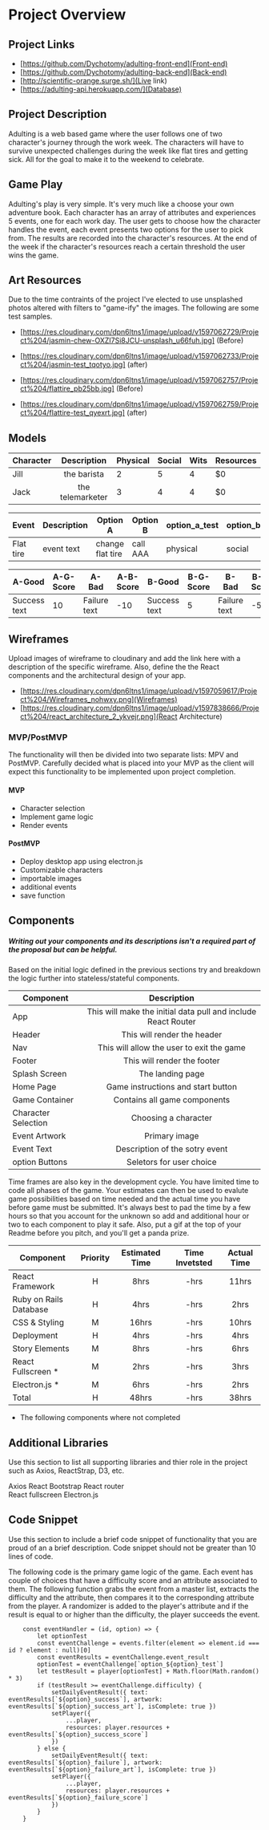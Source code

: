# Project Overview

## Project Links

- [https://github.com/Dychotomy/adulting-front-end](Front-end)
- [https://github.com/Dychotomy/adulting-back-end](Back-end)
- [http://scientific-orange.surge.sh/](Live link) 
- [https://adulting-api.herokuapp.com/](Database)

## Project Description

Adulting is a web based game where the user follows one of two character's journey through the work week. The characters will have to survive unexpected challenges during the week like flat tires and getting sick. All for the goal to make it to the weekend to celebrate.   


## Game Play

Adulting's play is very simple. It's very much like a choose your own adventure book. Each character has an array of attributes and experiences 5 events, one for each work day. The user gets to choose how the character handles the event, each event presents two options for the user to pick from. The results are recorded into the character's resources. At the end of the week if the character's resources reach a certain threshold the user wins the game.

## Art Resources

Due to the time contraints of the project I've elected to use unsplashed photos altered with filters to "game-ify" the images. The following are some test samples.

- [https://res.cloudinary.com/dpn6ltns1/image/upload/v1597062729/Project%204/jasmin-chew-OXZI7Si8JCU-unsplash_u66fuh.jpg] (Before)
- [https://res.cloudinary.com/dpn6ltns1/image/upload/v1597062733/Project%204/jasmin-test_tqotyo.jpg] (after)

- [https://res.cloudinary.com/dpn6ltns1/image/upload/v1597062757/Project%204/flattire_pb25bb.jpg] (Before)
- [https://res.cloudinary.com/dpn6ltns1/image/upload/v1597062759/Project%204/flattire-test_qyexrt.jpg] (after)


## Models

| Character | Description | Physical | Social | Wits | Resources
| --- | :---: | --- | --- | --- | --- |
| Jill | the barista | 2 | 5 | 4 | $0 |
| Jack | the telemarketer | 3 | 4 | 4 | $0 |


| Event | Description | Option A | Option B | option_a_test | option_b_test | difficulty | 
| --- | --- | --- | --- | --- | --- | --- |
| Flat tire | event text | change flat tire | call AAA | physical | social | 5 |

| A-Good |A-G-Score| A-Bad |A-B-Score| B-Good |B-G-Score| B-Bad |B-B-Score| Event_id
| --- | --- | --- | --- | --- | --- | --- | --- | --- |
| Success text | 10 | Failure text | -10 |Success text| 5 | Failure text | -5 | 1


## Wireframes

Upload images of wireframe to cloudinary and add the link here with a description of the specific wireframe. Also, define the the React components and the architectural design of your app.

- [https://res.cloudinary.com/dpn6ltns1/image/upload/v1597059617/Project%204/Wireframes_nohwxy.png](Wireframes)
- [https://res.cloudinary.com/dpn6ltns1/image/upload/v1597838666/Project%204/react_architecture_2_ykvejr.png](React Architecture)


### MVP/PostMVP 

The functionality will then be divided into two separate lists: MPV and PostMVP.  Carefully decided what is placed into your MVP as the client will expect this functionality to be implemented upon project completion.  


#### MVP 
- Character selection 
- Implement game logic
- Render events

#### PostMVP 

- Deploy desktop app using electron.js
- Customizable characters
- importable images
- additional events
- save function

## Components
##### Writing out your components and its descriptions isn't a required part of the proposal but can be helpful.

Based on the initial logic defined in the previous sections try and breakdown the logic further into stateless/stateful components. 

| Component | Description | 
| --- | :---: |  
| App | This will make the initial data pull and include React Router| 
| Header | This will render the header |
| Nav | This will allow the user to exit the game 
| Footer | This will render the footer | 
| Splash Screen | The landing page |
| Home Page | Game instructions and start button |
| Game Container | Contains all game components |
| Character Selection | Choosing a character |
| Event Artwork | Primary image |
| Event Text | Description of the sotry event |
| option Buttons | Seletors for user choice |


Time frames are also key in the development cycle.  You have limited time to code all phases of the game.  Your estimates can then be used to evalute game possibilities based on time needed and the actual time you have before game must be submitted. It's always best to pad the time by a few hours so that you account for the unknown so add and additional hour or two to each component to play it safe. Also, put a gif at the top of your Readme before you pitch, and you'll get a panda prize.

| Component | Priority | Estimated Time | Time Invetsted | Actual Time |
| --- | :---: |  :---: | :---: | :---: |
| React Framework | H | 8hrs| -hrs | 11hrs |
| Ruby on Rails Database | H | 4hrs| -hrs | 2hrs |
| CSS & Styling | M | 16hrs | -hrs | 10hrs |
| Deployment | H | 4hrs | -hrs | 4hrs |
| Story Elements | M | 8hrs | -hrs | 6hrs |
| React Fullscreen * | M | 2hrs | -hrs | 3hrs |
| Electron.js * | M | 6hrs | -hrs | 2hrs |
| Total | H | 48hrs| -hrs | 38hrs |

* The following components where not completed

## Additional Libraries
 Use this section to list all supporting libraries and thier role in the project such as Axios, ReactStrap, D3, etc. 

 Axios
 React Bootstrap
 React router	
 React fullscreen
 Electron.js

## Code Snippet

Use this section to include a brief code snippet of functionality that you are proud of an a brief description.  Code snippet should not be greater than 10 lines of code. 

The following code is the primary game logic of the game. Each event has couple of choices that have a difficulty score and an attribute associated to them. The following function grabs the event from a master list, extracts the difficulty and the attribute, then compares it to the corresponding attribute from the player. A randomizer is added to the player's attribute and if the result is equal to or higher than the difficulty, the player succeeds the event.  

```
    const eventHandler = (id, option) => {
        let optionTest
        const eventChallenge = events.filter(element => element.id === id ? element : null)[0]
        const eventResults = eventChallenge.event_result
        optionTest = eventChallenge[`option_${option}_test`]
        let testResult = player[optionTest] + Math.floor(Math.random() * 3)
        if (testResult >= eventChallenge.difficulty) {
            setDailyEventResult({ text: eventResults[`${option}_success`], artwork: eventResults[`${option}_success_art`], isComplete: true })
            setPlayer({
                ...player,
                resources: player.resources + eventResults[`${option}_success_score`]
            })
        } else {
            setDailyEventResult({ text: eventResults[`${option}_failure`], artwork: eventResults[`${option}_failure_art`], isComplete: true })
            setPlayer({
                ...player,
                resources: player.resources + eventResults[`${option}_failure_score`]
            })
        }
    }
```